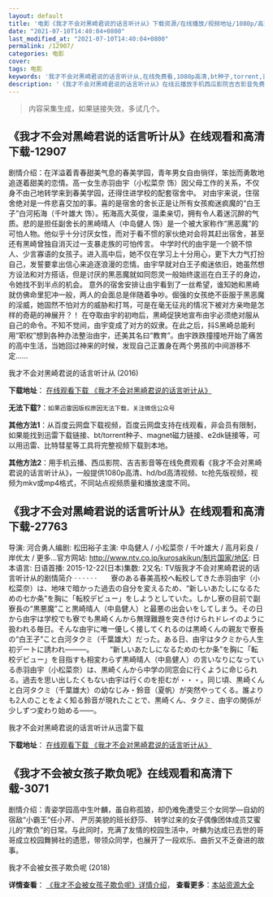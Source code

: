 ```yaml
---
layout: default
title: '电影《我才不会对黑崎君说的话言听计从》下载资源/在线播放/视频地址/1080p/高清/蓝光'
date: "2021-07-10T14:40:04+0800"
last_modified_at: "2021-07-10T14:40:04+0800"
permalink: /12907/
categories: 电影
cover:
tags: 电影
keywords: '我才不会对黑崎君说的话言听计从,在线免费看,1080p高清,bt种子,torrent,百度云盘,magnet,磁力链,迅雷下载资源'
description: '《我才不会对黑崎君说的话言听计从》在线云播放手机西瓜影院吉吉影音免费看，1080p高清bd/hd未删减完整版和tc抢先枪版，mkv/mp4格式，附带bt/torrent种子、magnet/磁力链、百度云盘、网盘资源迅雷下载链接'
---
```


>内容采集生成，如果链接失效，多试几个。


## 《我才不会对黑崎君说的话言听计从》在线观看和高清下载-12907

剧情介绍：在洋溢着青春甜美气息的春美学园，青年男女自由徜徉，笨拙而勇敢地追逐着甜美的恋情。高一女生赤羽由宇（小松菜奈 饰）因父母工作的关系，不仅身不由己地转学来到春美学园，还得住进学校的配套宿舍中。 对由宇来说，住宿舍绝对是一件悲喜交加的事。喜的是宿舍的舍长正是让所有女孩痴迷疯魔的“白王子”白河拓海（千叶雄大 饰）。拓海高大英俊，温柔亲切，拥有令人着迷沉醉的气质。悲的是担任副舍长的黑崎晴人（中岛健人 饰）是一个被大家称作“黑恶魔”的可怕人物。他似乎十分讨厌女性，而对于看不惯的家伙绝对会将其赶出宿舍，甚至还有黑崎曾独自消灭过一支暴走族的可怕传言。 中学时代的由宇是一个貌不惊人、少言寡语的女孩子。进入高中后，她不仅在学习上十分用心，更下大力气打扮自己，发誓要拿出信心来追逐浪漫的恋情。由宇早就对白王子痴迷依旧，她虽然想方设法和对方搭话，但是讨厌的黑恶魔就如同怨灵一般始终逡巡在白王子的身边，令她找不到半点的机会。 意外的宿舍安排让由宇看到了一丝希望，谁知她和黑崎就仿佛命里犯冲一般，两人的会面总是伴随着争吵。倔强的女孩绝不臣服于黑恶魔的淫威，她固然不怕对方的威胁和打骂，可是在毫无征兆的情况下被对方亲吻是怎样的奇葩的神展开？！ 在夺取由宇的初吻后，黑崎促狭地宣布由宇必须绝对服从自己的命令。不知不觉间，由宇变成了对方的奴隶。在此之后，抖S黑崎总能利用“职权”想到各种办法整治由宇，还美其名曰“教育”。由宇跌跌撞撞地开始了痛苦的高中生活，当她回过神来的时候，发现自己正置身在两个男孩的中间游移不定……


我才不会对黑崎君说的话言听计从 (2016)

**下载地址**： [在线观看下载 《我才不会对黑崎君说的话言听计从》](https://www.btbtdy.me/btdy/dy6358.html) 


**无法下载?**：`如果迅雷因版权原因无法下载，关注微信公众号 `

**其他方法1**：从百度云网盘下载视频，百度云网盘支持在线观看，非会员有限制，如果能找到迅雷下载链接、bt/torrent种子、magnet磁力链接、e2dk链接等，可以用迅雷、比特彗星等工具将完整视频下载到本地。

**其他方法2**：用手机云播、西瓜影院、吉吉影音等在线免费观看《我才不会对黑崎君说的话言听计从》，一般提供1080p高清、hd/bd高清视频、tc抢先版视频，视频为mkv或mp4格式，不同站点视频质量和播放速度不同。


## 《我才不会对黑崎君说的话言听计从》在线观看和高清下载-27763

导演: 河合勇人编剧: 松田裕子主演: 中岛健人 / 小松菜奈 / 千叶雄大 / 高月彩良 / 岸优太 / 更多...官方网站: http://www.ntv.co.jp/kurosakikun/制片国家/地区: 日本语言: 日语首播: 2015-12-22(日本)集数: 2又名: TV版我才不会对黑崎君说的话言听计从的剧情简介  ·  ·  ·  ·  ·  ·　　寮のある春美高校へ転校してきた赤羽由宇（小松菜奈）は、地味で暗かった過去の自分を変えるため、“新しいあたしになるための七か条”を胸に「転校デビュー」をしようとしていた。しかし寮の目前で副寮長の“黒悪魔”こと黒崎晴人（中島健人）と最悪の出会いをしてしまう。その日から由宇は学校でも寮でも黒崎くんから無理難題を突き付けられドレイのように扱われる毎日。そんな由宇に唯一優しく接してくれるのは黒崎くんの親友で寮長の“白王子”こと白河タクミ（千葉雄大）だった。ある日、由宇はタクミから人生初デートに誘われ―――。 　　“新しいあたしになるための七か条”を胸に「転校デビュー」を目指すも相変わらず黒崎晴人（中島健人）の言いなりになっている赤羽由宇（小松菜奈）は、黒崎くんから中学の同窓会に行くように命じられる。過去を思い出したくもない由宇は行くのを拒むが・・・。同じ頃、黒崎くんと白河タクミ（千葉雄大）の幼なじみ・鈴音（夏帆）が突然やってくる。誰よりも2人のことをよく知る鈴音が現れたことで、黒崎くん、タクミ、由宇の関係が少しずつ変わり始める――。


我才不会对黑崎君说的话言听计从迅雷下载

**下载地址**： [在线观看下载 《我才不会对黑崎君说的话言听计从》](https://www.993dy.com//vod-detail-id-8088.html) 


## 《我才不会被女孩子欺负呢》在线观看和高清下载-3071

剧情介绍：青姿学园高中生叶麟，虽自称孤狼，却仍难免遭受三个女同学—自幼的宿敌“小霸王”任小芹、 严厉美貌的班长舒莎、 转学过来的女子偶像团体成员艾蜜儿的“欺负”的日常。与此同时，充满了友情的校园生活中，叶麟为达成已去世的哥哥成立校园舞狮社的遗愿，带领众同学，也展开了一段欢乐、曲折又不乏奋进的故事。


我才不会被女孩子欺负呢 (2018)

**详情查看**： [《我才不会被女孩子欺负呢》详情介绍](/movie/3071/)， **查看更多**：[本站资源大全](/movie/t/all/)

